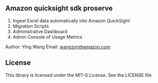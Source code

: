 ## Amazon quicksight sdk proserve

1. Ingest Excel data automatically into Amazon QuickSight
2. Migration Scripts
3. Administrative Dashboard
4. Admin Console of Usage Metrics

Author: Ying Wang
Email: wangzyn@amazon.com

## License

This library is licensed under the MIT-0 License. See the LICENSE file.
